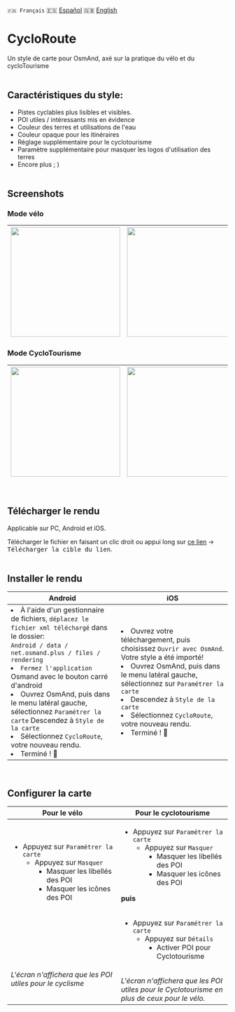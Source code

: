 `🇫🇷 Français` 🇪🇸 [Español](README_ES.md) 🇬🇧 [English](README_EN.md)

# CycloRoute

Un style de carte pour OsmAnd, axé sur la pratique du vélo et du cycloTourisme<br><br>

## Caractéristiques du style:

- Pistes cyclables plus lisibles et visibles.
- POI utiles / intéressants mis en évidence
- Couleur des terres et utilisations de l'eau
- Couleur opaque pour les itinéraires
- Réglage supplémentaire pour le cyclotourisme
- Paramètre supplémentaire pour masquer les logos d'utilisation des terres
- Encore plus ; )
<br><br>

## Screenshots<br>
### Mode vélo
| <img src="Screenshots/CycloRoute_Cycling-1.png" width="250" /> | <img src="Screenshots/CycloRoute_Cycling-2.png" width="250" /> | <img src="Screenshots/CycloRoute_Cycling-3.png" width="250" /> |
| :-------------: | :-------------: | :-------------: |

### Mode CycloTourisme
| <img src="Screenshots/CycloRoute_Touring-1.png" width="250" /> | <img src="Screenshots/CycloRoute_Touring-2.png" width="250" /> | <img src="Screenshots/CycloRoute_Touring-3.png" width="250" /> |
| :-------------: | :-------------: | :-------------: |
<br>

## Télécharger le rendu
Applicable sur PC, Android et iOS.

Télécharger le fichier en faisant un clic droit ou appui long sur [ce lien](https://github.com/Hades1503/OsmAnd_Cycling_Map/raw/main/CycloRoute.render.xml) → <kbd><samp>Télécharger la cible du lien</samp></kbd>.<br><br>


## Installer le rendu
<table>
    <thead>
    <tr>
        <th>Android</th>
        <th>iOS</th>
    </tr>
    </thead>
    <tbody>
    <tr>
        <td width="50%"><li> À l'aide d'un gestionnaire de fichiers, <code>déplacez le fichier xml téléchargé</code> dans le dossier:<br><code>Android / data / net.osmand.plus / files / rendering</code><br><li>  <code>Fermez l'application</code> Osmand avec le bouton carré d'android<br><li> Ouvrez OsmAnd, puis dans le menu latéral gauche, sélectionnez <code>Paramétrer la carte</code><br<li> Descendez à <code>Style de la carte</code><br> <li> Sélectionnez <code>CycloRoute</code>, votre nouveau rendu.<br><li> Terminé ! 🎉</td>
        <td><li> Ouvrez votre téléchargement, puis choisissez <code>Ouvrir avec OsmAnd</code>. Votre style a été importé!<br><li> Ouvrez OsmAnd, puis dans le menu latéral gauche, sélectionnez sur <code>Paramétrer la carte</code><br><li> Descendez à <code>Style de la carte</code><br><li> Sélectionnez <code>CycloRoute</code>, votre nouveau rendu.<br><li> Terminé ! 🎉</td>
    </tr>
    <tbody>
</table>

<br>


## Configurer la carte 

<table>
    <thead>
    <tr>
        <th>Pour le vélo</th>
        <th>Pour le cyclotourisme</th>
    </tr>
    </thead>
    <tbody>
    <tr>
        <td width="50%"> <ul><li>Appuyez sur <code>Paramétrer la carte</code><ul><li>Appuyez sur <code>Masquer</code><ul><li>Masquer les libellés des POI </li><li>Masquer les icônes des POI</li></ul></li></ul></li></ul> <br><br><br><br><br><br><br><em>L'écran n'affichera que les POI utiles pour le cyclisme</em></td>
        <td><ul><li>Appuyez sur <code>Paramétrer la carte</code><ul><li>Appuyez sur <code>Masquer</code><ul><li>Masquer les libellés des POI</li><li>Masquer les icônes des POI</li></ul></li></ul></li></ul> <strong>puis</strong> <br><br> <ul><li>Appuyez sur <code>Paramétrer la carte</code><ul><li>Appuyez sur <code>Détails</code> <ul><li>Activer POI pour Cyclotourisme</li></ul></li></ul></li></ul><br><em>L'écran n'affichera que les POI utiles pour le Cyclotourisme en plus de ceux pour le vélo.</em></td>
    </tr>
    <tbody>
</table>

